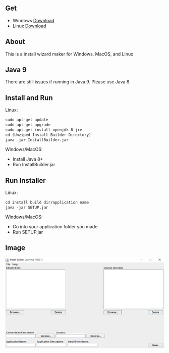 Get
---
- Windows [Download](https://github.com/JudgeGlass/Install_Builder_Universal/releases/tag/v0.0.4)
- Linux [Download](https://github.com/JudgeGlass/Install_Builder_Universal/releases/)

About
-----
This is a install wizard maker for Windows, MacOS, and Linux

Java 9
------
There are still issues if running in Java 9. Please use Java 8.

Install and Run
-----------------
Linux:
```shell
sudo apt-get update
sudo apt-get upgrade
sudo apt-get install openjdk-8-jre
cd (Unziped Install Builder Directory)
java -jar InstallBuilder.jar
```
Windows/MacOS:
- Install Java 8+
- Run InstallBuilder.jar

Run Installer
-------------
Linux:
```shell
cd install build dir/application name
java -jar SETUP.jar
```
Windows/MacOS:
- Go into your application folder you made
- Run SETUP.jar

Image
------
![Alt text](https://github.com/JudgeGlass/Install_Builder_Universal/blob/master/Images/Install_Builder_UniverslV0.0.1.PNG "Optional Title")
